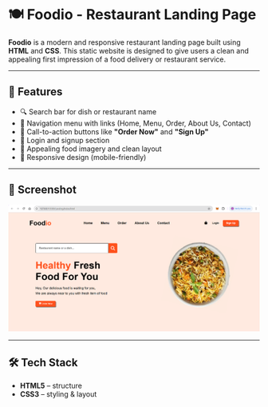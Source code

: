 # 🍽️ Foodio - Restaurant Landing Page

**Foodio** is a modern and responsive restaurant landing page built using **HTML** and **CSS**. This static website is designed to give users a clean and appealing first impression of a food delivery or restaurant service.

---

## 🚀 Features

- 🔍 Search bar for dish or restaurant name
- 🧭 Navigation menu with links (Home, Menu, Order, About Us, Contact)
- 🛒 Call-to-action buttons like **"Order Now"** and **"Sign Up"**
- 👤 Login and signup section
- 🍛 Appealing food imagery and clean layout
- 📱 Responsive design (mobile-friendly)

---

## 📸 Screenshot

![Landing Page Preview](landing-page-output.png)

---

## 🛠️ Tech Stack

- **HTML5** – structure
- **CSS3** – styling & layout
